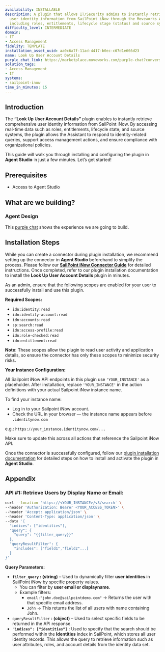 ```yaml
---
availability: INSTALLABLE
description: A plugin that allows IT/Security admins to instantly retrieve detailed
  user identity information from SailPoint iNow through the Moveworks AI Assistant,
  including roles, entitlements, lifecycle stage (status) and source systems.
difficulty_level: INTERMEDIATE
domain:
- IT
- Access Management
fidelity: TEMPLATE
installation_asset_uuid: aa0c6a7f-11ad-4417-b0ec-c67d1e666d23
name: Look Up User Account Details
purple_chat_link: https://marketplace.moveworks.com/purple-chat?conversation=%7B%22messages%22%3A%5B%7B%22role%22%3A%22user%22%2C%22parts%22%3A%5B%7B%22richText%22%3A%22I+want+to+view+account+details+for+a+user%22%7D%5D%7D%2C%7B%22role%22%3A%22assistant%22%2C%22parts%22%3A%5B%7B%22richText%22%3A%22Can+you+specify+a+name+or+an+email%3F%22%7D%5D%7D%2C%7B%22role%22%3A%22user%22%2C%22parts%22%3A%5B%7B%22richText%22%3A%22John%22%7D%5D%7D%2C%7B%22role%22%3A%22assistant%22%2C%22parts%22%3A%5B%7B%22reasoningSteps%22%3A%5B%7B%22status%22%3A%22success%22%2C%22richText%22%3A%22Searching+%3Cb+xmlns%3D%5C%22http%3A%2F%2Fwww.w3.org%2F1999%2Fxhtml%5C%22%3ESailpoint+iNow%3C%2Fb%3E+for+users+matching+%5C%22John%5C%22...%22%7D%5D%7D%2C%7B%22richText%22%3A%22%3Cp+xmlns%3D%5C%22http%3A%2F%2Fwww.w3.org%2F1999%2Fxhtml%5C%22%3EI+found+a+few+users+matching+%27John%27.+Which+one+are+you+looking+for%3F%3C%2Fp%3E%3Cp+xmlns%3D%5C%22http%3A%2F%2Fwww.w3.org%2F1999%2Fxhtml%5C%22%3E%3Cstrong%3E1.+John+Doe%3C%2Fstrong%3E+%28john.doe%40example.com%29%3C%2Fp%3E%3Cp+xmlns%3D%5C%22http%3A%2F%2Fwww.w3.org%2F1999%2Fxhtml%5C%22%3E%3Cstrong%3E2.+John+Smith%3C%2Fstrong%3E+%28john.smith%40example.com%29%3C%2Fp%3E%3Cp+xmlns%3D%5C%22http%3A%2F%2Fwww.w3.org%2F1999%2Fxhtml%5C%22%3E%3Cstrong%3E3.+John+Johnson%3C%2Fstrong%3E+%28john.johnson%40example.com%29%3C%2Fp%3E%22%7D%2C%7B%22citations%22%3A%5B%7B%22connectorName%22%3A%22sailpoint-inow%22%2C%22citationTitle%22%3A%22John+Doe%22%7D%2C%7B%22connectorName%22%3A%22sailpoint-inow%22%2C%22citationTitle%22%3A%22John+Smith%22%7D%2C%7B%22connectorName%22%3A%22sailpoint-inow%22%2C%22citationTitle%22%3A%22John+Johnson%22%7D%5D%7D%5D%7D%2C%7B%22role%22%3A%22user%22%2C%22parts%22%3A%5B%7B%22richText%22%3A%22John+Doe%22%7D%5D%7D%2C%7B%22role%22%3A%22assistant%22%2C%22parts%22%3A%5B%7B%22reasoningSteps%22%3A%5B%7B%22status%22%3A%22success%22%2C%22richText%22%3A%22Retrieving+detailed+account+information+for+%3Cb+xmlns%3D%5C%22http%3A%2F%2Fwww.w3.org%2F1999%2Fxhtml%5C%22%3EJohn+Doe%3C%2Fb%3E+from+%3Cb+xmlns%3D%5C%22http%3A%2F%2Fwww.w3.org%2F1999%2Fxhtml%5C%22%3ESailpoint+iNow%3C%2Fb%3E...%22%7D%5D%7D%2C%7B%22richText%22%3A%22%3Cp%3EHere+are+the+details+for+%3Cstrong%3EJohn+Doe%3C%2Fstrong%3E%3A%3C%2Fp%3E%3Cul%3E%3Cli%3E%3Cp%3E%3Cstrong%3ERoles%3A%3C%2Fstrong%3E+Employee%2C+Software+Engineer%3C%2Fp%3E%3C%2Fli%3E%3Cli%3E%3Cp%3E%3Cstrong%3EEntitlements%3A%3C%2Fstrong%3E+Jira+Write+Access%2C+Confluence+Write+Access%2C+Salesforce+Read-Only+Access%3C%2Fp%3E%3C%2Fli%3E%3Cli%3E%3Cp%3E%3Cstrong%3ELifecycle+State%3A%3C%2Fstrong%3E+Active%3C%2Fp%3E%3C%2Fli%3E%3Cli%3E%3Cp%3E%3Cstrong%3ESource+Systems%3A%3C%2Fstrong%3E+Active+Directory%2C+Workday%2C+Jira%3C%2Fp%3E%3C%2Fli%3E%3C%2Ful%3E%22%7D%2C%7B%22citations%22%3A%5B%7B%22connectorName%22%3A%22sailpoint-inow%22%2C%22citationTitle%22%3A%22John+Doe%22%7D%5D%7D%5D%7D%5D%7D
solution_tags:
- Access Management
- IT
systems:
- sailpoint-inow
time_in_minutes: 15
---
```


## Introduction

The **“Look Up User Account Details”** plugin enables to instantly retrieve comprehensive user identity information from SailPoint iNow. By accessing real-time data such as roles, entitlements, lifecycle state, and source systems, the plugin allows the Assistant to respond to identity-related queries, support access management actions, and ensure compliance with organizational policies.

This guide will walk you through installing and configuring the plugin in **Agent Studio** in just a few minutes. Let’s get started!

## **Prerequisites**

- Access to Agent Studio

## **What are we building?**

### **Agent Design**

This [purple chat](https://marketplace.moveworks.com/purple-chat?conversation=%7B%22messages%22%3A%5B%7B%22role%22%3A%22user%22%2C%22parts%22%3A%5B%7B%22richText%22%3A%22I+want+to+view+account+details+for+a+user%22%7D%5D%7D%2C%7B%22role%22%3A%22assistant%22%2C%22parts%22%3A%5B%7B%22richText%22%3A%22Can+you+specify+a+name+or+an+email%3F%22%7D%5D%7D%2C%7B%22role%22%3A%22user%22%2C%22parts%22%3A%5B%7B%22richText%22%3A%22John%22%7D%5D%7D%2C%7B%22role%22%3A%22assistant%22%2C%22parts%22%3A%5B%7B%22reasoningSteps%22%3A%5B%7B%22status%22%3A%22success%22%2C%22richText%22%3A%22Searching+%3Cb+xmlns%3D%5C%22http%3A%2F%2Fwww.w3.org%2F1999%2Fxhtml%5C%22%3ESailpoint+iNow%3C%2Fb%3E+for+users+matching+%5C%22John%5C%22...%22%7D%5D%7D%2C%7B%22richText%22%3A%22%3Cp+xmlns%3D%5C%22http%3A%2F%2Fwww.w3.org%2F1999%2Fxhtml%5C%22%3EI+found+a+few+users+matching+%27John%27.+Which+one+are+you+looking+for%3F%3C%2Fp%3E%3Cp+xmlns%3D%5C%22http%3A%2F%2Fwww.w3.org%2F1999%2Fxhtml%5C%22%3E%3Cstrong%3E1.+John+Doe%3C%2Fstrong%3E+%28john.doe%40example.com%29%3C%2Fp%3E%3Cp+xmlns%3D%5C%22http%3A%2F%2Fwww.w3.org%2F1999%2Fxhtml%5C%22%3E%3Cstrong%3E2.+John+Smith%3C%2Fstrong%3E+%28john.smith%40example.com%29%3C%2Fp%3E%3Cp+xmlns%3D%5C%22http%3A%2F%2Fwww.w3.org%2F1999%2Fxhtml%5C%22%3E%3Cstrong%3E3.+John+Johnson%3C%2Fstrong%3E+%28john.johnson%40example.com%29%3C%2Fp%3E%22%7D%2C%7B%22citations%22%3A%5B%7B%22connectorName%22%3A%22sailpoint-inow%22%2C%22citationTitle%22%3A%22John+Doe%22%7D%2C%7B%22connectorName%22%3A%22sailpoint-inow%22%2C%22citationTitle%22%3A%22John+Smith%22%7D%2C%7B%22connectorName%22%3A%22sailpoint-inow%22%2C%22citationTitle%22%3A%22John+Johnson%22%7D%5D%7D%5D%7D%2C%7B%22role%22%3A%22user%22%2C%22parts%22%3A%5B%7B%22richText%22%3A%22John+Doe%22%7D%5D%7D%2C%7B%22role%22%3A%22assistant%22%2C%22parts%22%3A%5B%7B%22reasoningSteps%22%3A%5B%7B%22status%22%3A%22success%22%2C%22richText%22%3A%22Retrieving+detailed+account+information+for+%3Cb+xmlns%3D%5C%22http%3A%2F%2Fwww.w3.org%2F1999%2Fxhtml%5C%22%3EJohn+Doe%3C%2Fb%3E+from+%3Cb+xmlns%3D%5C%22http%3A%2F%2Fwww.w3.org%2F1999%2Fxhtml%5C%22%3ESailpoint+iNow%3C%2Fb%3E...%22%7D%5D%7D%2C%7B%22richText%22%3A%22%3Cp%3EHere+are+the+details+for+%3Cstrong%3EJohn+Doe%3C%2Fstrong%3E%3A%3C%2Fp%3E%3Cul%3E%3Cli%3E%3Cp%3E%3Cstrong%3ERoles%3A%3C%2Fstrong%3E+Employee%2C+Software+Engineer%3C%2Fp%3E%3C%2Fli%3E%3Cli%3E%3Cp%3E%3Cstrong%3EEntitlements%3A%3C%2Fstrong%3E+Jira+Write+Access%2C+Confluence+Write+Access%2C+Salesforce+Read-Only+Access%3C%2Fp%3E%3C%2Fli%3E%3Cli%3E%3Cp%3E%3Cstrong%3ELifecycle+State%3A%3C%2Fstrong%3E+Active%3C%2Fp%3E%3C%2Fli%3E%3Cli%3E%3Cp%3E%3Cstrong%3ESource+Systems%3A%3C%2Fstrong%3E+Active+Directory%2C+Workday%2C+Jira%3C%2Fp%3E%3C%2Fli%3E%3C%2Ful%3E%22%7D%2C%7B%22citations%22%3A%5B%7B%22connectorName%22%3A%22sailpoint-inow%22%2C%22citationTitle%22%3A%22John+Doe%22%7D%5D%7D%5D%7D%5D%7D) shows the experience we are going to build.

## Installation Steps

While you can create a connector during plugin installation, we recommend setting up the connector in **Agent Studio** beforehand to simplify the process. Please follow our [**SailPoint iNow Connector Guide**](https://marketplace.moveworks.com/connectors/sailpoint-inow#how-to-implement) for detailed instructions. Once completed, refer to our plugin installation documentation to install the **Look Up User Account Details** plugin in minutes.

As an admin, ensure that the following scopes are enabled for your user to successfully install and use this plugin.

**Required Scopes:**

- `idn:identity:read`
- `idn:identity-account:read`
- `idn:accounts:read`
- `sp:search:read`
- `idn:access-profile:read`
- `idn:role-checked:read`
- `idn:entitlement:read`

**Note:** These scopes allow the plugin to read user activity and application details, so ensure the connector has only these scopes to minimize security risks.

**Your Instance Configuration:**

All Sailpoint iNow API endpoints in this plugin use `'YOUR_INSTANCE'` as a placeholder. After installation, replace `'YOUR_INSTANCE'` in the action definitions with your actual Sailpoint iNow instance name.

To find your instance name:

- Log in to your Sailpoint iNow account.
- Check the URL in your browser — the instance name appears before `.identitynow.com`

e.g.: `https://your_instance.identitynow.com/...`

Make sure to update this across all actions that reference the Sailpoint iNow API.

Once the connector is successfully configured, follow our [plugin installation documentation](https://help.moveworks.com/docs/ai-agent-marketplace-installation) for detailed steps on how to install and activate the plugin in **Agent Studio**.

## **Appendix**

### **API #1: Retrieve Users by Display Name or Email:**

```bash
curl --location 'https://<YOUR_INSTANCE>/v3/search' \
--header 'Authorization: Bearer <YOUR_ACCESS_TOKEN>' \
--header 'Accept: application/json' \
--header 'Content-Type: application/json' \
--data '{
  "indices": ["identities"],
  "query": {
    "query": "{{filter_query}}"
  },
  "queryResultFilter": {
    "includes": ["field1","field2"...]
  }
}'
```

**Query Parameters:**

- **`filter_query` : (string)** – Used to dynamically filter **user identities** in SailPoint iNow by specific property values.
    - You can filter by **user email or displayname**.
    - Example filters:
        - `email:"john.doe@sailpointdemo.com"` → Returns the user with that specific email address.
        - `John` → This returns the list of all users with name containing John.
- `queryResultFilter` **: (object)** – Used to select specific fields to be returned in the API response.
- **`"indices": ["identities"]`** : Used to specify that the search should be performed within the **Identities** index in SailPoint, which stores all user identity records. This allows the query to retrieve information such as user attributes, roles, and account details from the identity data set.